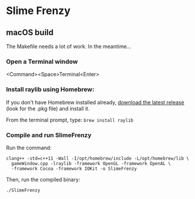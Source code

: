 # Slime Frenzy

## macOS build

The Makefile needs a lot of work. In the meantime...

### Open a Terminal window

&lt;Command&gt;&lt;Space&gt;Terminal&lt;Enter&gt;

### Install raylib using Homebrew:

If you don't have Homebrew installed already, [download the latest release](https://github.com/Homebrew/brew/releases/) (look for the .pkg file) and install it.

From the terminal prompt, type:
```brew install raylib```

### Compile and run SlimeFrenzy

Run the command:
```
clang++ -std=c++11 -Wall -I/opt/homebrew/include -L/opt/homebrew/lib \
  gameWindow.cpp -lraylib -framework OpenGL -framework OpenAL \
  -framework Cocoa -framework IOKit -o SlimeFrenzy
```

Then, run the compiled binary:

`./SlimeFrenzy`
